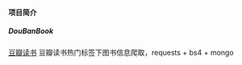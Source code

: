 #### 项目简介

##### DouBanBook
[豆瓣读书](https://github.com/xianyucoder/SpiderProject/blob/master/DouBanBook)
豆瓣读书热门标签下图书信息爬取，requests + bs4 + mongo


